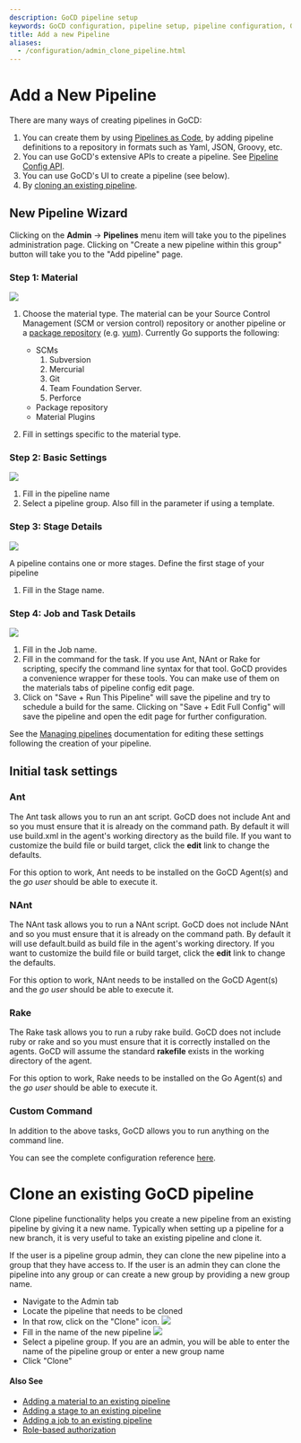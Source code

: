 ```yaml
---
description: GoCD pipeline setup
keywords: GoCD configuration, pipeline setup, pipeline configuration, GoCD pipeline stages, stages, jobs, GoCD jobs, materials, create new pipeline
title: Add a new Pipeline
aliases:
  - /configuration/admin_clone_pipeline.html
---
```


# Add a New Pipeline

There are many ways of creating pipelines in GoCD:

1. You can create them by using [Pipelines as Code](../advanced_usage/pipelines_as_code.html), by adding pipeline definitions to a repository in formats such as Yaml, JSON, Groovy, etc.
2. You can use GoCD's extensive APIs to create a pipeline. See [Pipeline Config API](https://api.gocd.org/current/#create-a-pipeline).
3. You can use GoCD's UI to create a pipeline (see below).
4. By [cloning an existing pipeline](#clone-an-existing-gocd-pipeline).

## New Pipeline Wizard

Clicking on the **Admin** -> **Pipelines** menu item will take you to the pipelines administration page. Clicking on "Create a new pipeline within this group" button will take you to the "Add pipeline" page.

### Step 1: Material

![](../images/new_pipeline_2.png)

1. Choose the material type. The material can be your Source Control Management (SCM or version control) repository or another pipeline or a [package repository](../extension_points/package_repository_extension.html) (e.g. [yum](../extension_points/yum_repository_poller.html)). Currently Go supports the following:
    - SCMs
        1. Subversion
        2. Mercurial
        3. Git
        4. Team Foundation Server.
        5. Perforce
    - Package repository
    - Material Plugins

2. Fill in settings specific to the material type.

### Step 2: Basic Settings

![](../images/new_pipeline_1.png)

1. Fill in the pipeline name
2. Select a pipeline group. Also fill in the parameter if using a template.

### Step 3: Stage Details       
 
![](../images/new_pipeline_3.png)

A pipeline contains one or more stages. Define the first stage of your pipeline

1. Fill in the Stage name.

### Step 4: Job and Task Details

![](../images/new_pipeline_4.png)

1. Fill in the Job name.
2. Fill in the command for the task.
   If you use Ant, NAnt or Rake for scripting, specify the command line syntax for that tool.
   GoCD provides a convenience wrapper for these tools. You can make use of them on the materials tabs of pipeline config edit page.
3. Click on "Save + Run This Pipeline" will save the pipeline and try to schedule a build for the same. Clicking on "Save + Edit Full Config" will save the pipeline and open the edit page for further configuration.

See the [Managing pipelines](managing_pipelines.html) documentation for editing these settings following the creation of your pipeline.

## Initial task settings

### Ant

The Ant task allows you to run an ant script. GoCD does not include Ant and so you must ensure that it is already on the command path. By default it will use build.xml in the agent's working directory as the build file. If you want to customize the build file or build target, click the **edit** link to change the defaults.

For this option to work, Ant needs to be installed on the GoCD Agent(s) and the *go user* should be able to execute it.

### NAnt

The NAnt task allows you to run a NAnt script. GoCD does not include NAnt and so you must ensure that it is already on the command path. By default it will use default.build as build file in the agent's working directory. If you want to customize the build file or build target, click the **edit** link to change the defaults.

For this option to work, NAnt needs to be installed on the GoCD Agent(s) and the *go user* should be able to execute it.

### Rake

The Rake task allows you to run a ruby rake build. GoCD does not include ruby or rake and so you must ensure that it is correctly installed on the agents. GoCD will assume the standard **rakefile** exists in the working directory of the agent.

For this option to work, Rake needs to be installed on the Go Agent(s) and the *go user* should be able to execute it.

### Custom Command

In addition to the above tasks, GoCD allows you to run anything on the command line.

You can see the complete configuration reference [here](configuration_reference.html).

<a name="clone-an-existing-gocd-pipeline"></a>

# Clone an existing GoCD pipeline

Clone pipeline functionality helps you create a new pipeline from an existing pipeline by giving it a new name. Typically when setting up a pipeline for a new branch, it is very useful to take an existing pipeline and clone it.

If the user is a pipeline group admin, they can clone the new pipeline into a group that they have access to. If the user is an admin they can clone the pipeline into any group or can create a new group by providing a new group name.

- Navigate to the Admin tab
- Locate the pipeline that needs to be cloned
- In that row, click on the "Clone" icon.
    ![](../images/clone_icon.png)
- Fill in the name of the new pipeline
    ![](../images/clone_pipeline.png)
- Select a pipeline group. If you are an admin, you will be able to enter the name of the pipeline group or enter a new group name
- Click "Clone"

#### Also See

- [Adding a material to an existing pipeline](admin_add_material.html)
- [Adding a stage to an existing pipeline](admin_add_stage.html)
- [Adding a job to an existing pipeline](admin_add_job.html)
- [Role-based authorization](dev_authorization.html)
